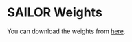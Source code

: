 # SAILOR Weights

You can download the weights from [here](https://drive.google.com/file/d/1aunUKi59oV4cJXnh6XBPG4gyee_HScjE/view?usp=sharing).